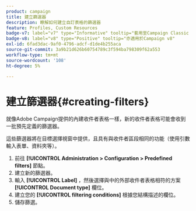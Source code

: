 ```yaml
---
product: campaign
title: 建立篩選器
description: 瞭解如何建立自訂表格的篩選器
feature: Profiles, Custom Resources
badge-v7: label="v7" type="Informative" tooltip="套用至Campaign Classic v7"
badge-v8: label="v8" type="Positive" tooltip="亦適用於Campaign v8"
exl-id: 6fad3dac-9af0-4796-adcf-d1de4b255aca
source-git-commit: 3a9b21d626b60754789c3f594ba798309f62a553
workflow-type: tm+mt
source-wordcount: '108'
ht-degree: 5%

---
```


# 建立篩選器{#creating-filters}



就像Adobe Campaign提供的內建收件者表格一樣，新的收件者表格可能會收到一批預先定義的篩選器。

這些篩選器將在目標選擇視窗中提供，且具有與收件者區段相同的功能（使用引數輸入表單、資料夾等）。

1. 前往 **[!UICONTROL Administration > Configuration > Predefined filters]** 節點。
1. 建立新的篩選器。
1. 輸入 **[!UICONTROL Label]** ，然後選擇與中的外部收件者表格相符的方案 **[!UICONTROL Document type]** 欄位。
1. 建立您的 **[!UICONTROL filtering conditions]** 根據您結構描述的欄位。
1. 儲存篩選。
